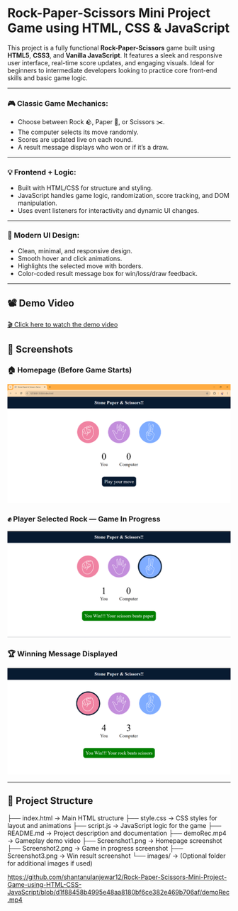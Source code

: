 # Rock-Paper-Scissors Mini Project Game using HTML, CSS & JavaScript

This project is a fully functional **Rock-Paper-Scissors** game built using **HTML5**, **CSS3**, and **Vanilla JavaScript**. It features a sleek and responsive user interface, real-time score updates, and engaging visuals. Ideal for beginners to intermediate developers looking to practice core front-end skills and basic game logic.

---

### 🎮 Classic Game Mechanics:
- Choose between Rock 🪨, Paper 📄, or Scissors ✂️.
- The computer selects its move randomly.
- Scores are updated live on each round.
- A result message displays who won or if it’s a draw.

---

### 💡 Frontend + Logic:
- Built with HTML/CSS for structure and styling.
- JavaScript handles game logic, randomization, score tracking, and DOM manipulation.
- Uses event listeners for interactivity and dynamic UI changes.

---

### 🎨 Modern UI Design:
- Clean, minimal, and responsive design.
- Smooth hover and click animations.
- Highlights the selected move with borders.
- Color-coded result message box for win/loss/draw feedback.

---


## 📽️ Demo Video

[🎬 Click here to watch the demo video](./demoRec.mp4)

## 📸 Screenshots

### 🏠 Homepage (Before Game Starts)
![Homepage](./Screenshot1.png)

### ✊ Player Selected Rock — Game In Progress
![In Game](./Screenshot2.png)

### 🏆 Winning Message Displayed
![Win Screen](./Screenshot3.png)

---

## 📁 Project Structure
├── index.html → Main HTML structure
├── style.css → CSS styles for layout and animations
├── script.js → JavaScript logic for the game
├── README.md → Project description and documentation
├── demoRec.mp4 → Gameplay demo video
├── Screenshot1.png → Homepage screenshot
├── Screenshot2.png → Game in progress screenshot
├── Screenshot3.png → Win result screenshot
└── images/ → (Optional folder for additional images if used)

https://github.com/shantanulanjewar12/Rock-Paper-Scissors-Mini-Project-Game-using-HTML-CSS-JavaScript/blob/d1f88458b4995e48aa8180bf6ce382e469b706af/demoRec.mp4
